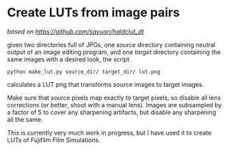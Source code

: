 # Create LUTs from image pairs

*based on https://github.com/savuori/haldclut_dt*

given two directories full of JPGs, one *source* directory containing neutral output of an image editing program, and one *target* directory containing the same images with a desired look, the script 

    python make_lut.py source_dir/ target_dir/ lut.png

calculates a LUT png that transforms source images to target images.

Make sure that source pixels map exactly to target pixels, so disable all lens corrections (or better, shoot with a manual lens). Images are subsampled by a factor of 5 to cover any sharpening artifacts, but disable any sharpening all the same.

This is currently very much work in progress, but I have used it to create LUTs of Fujifilm Film Simulations.
